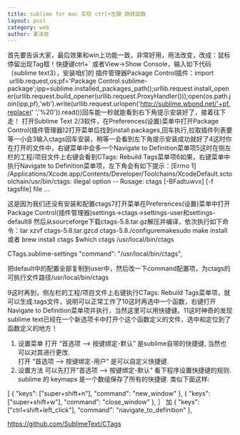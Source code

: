```yaml
---
title: sublime for mac 实现 ctrl+左键 跳转函数
layout: post
category: web
author: 夏泽民
---
```

首先要告诉大家，最后效果和win上功能一致，非常好用，用法改变，改成：鼠标停留出现Tag框！快捷键ctrl+` 或者View->Show Console，输入如下代码（sublime text3），安装咱们的 插件管理器Package Control插件：import  urllib.request,os;pf='Package Control.sublime-package';ipp=sublime.installed_packages_path();urllib.request.install_opener(urllib.request.build_opener(urllib.request.ProxyHandler()));open(os.path.join(ipp,pf),'wb').write(urllib.request.urlopen('http://sublime.wbond.net/'+pf.replace(' ','%20')).read())回车能一秒就能看到右下角提示安装好了，接着往下走！
打开Sublime Text 2/3软件，在Preferences(设置)菜单中打开Package Control(插件管理器)2打开菜单后找到install packages,回车执行,拉取插件列表要等一小会3输入ctags回车安装，稍等一会看到左下角提示安装成功就好了4这时你在打开的文件中，右键菜单中会多一个Navigate to Definition菜单项5这时在侧左栏的工程/项目文件上右键会看到CTags: Rebuild Tags菜单项6如果，右键菜单中执行Navigate to Definition菜单项，左下角会有如下提示：[Errno 1] /Applications/Xcode.app/Contents/Developer/Toolchains/XcodeDefault.xctoolchain/usr/bin/ctags: illegal option -- Rusage: ctags [-BFadtuwvx] [-f tagsfile] file ...

这是因为我们还没有安装和配置ctags7打开菜单在Preferences(设置)菜单中打开Package Control(插件管理器)settings->ctags->settings-user和settings-default8
然后从sourceforge下载ctags-5.8.tar.gz解压并编译，依次执行如下命令：tar xzvf ctags-5.8.tar.gzcd ctags-5.8./configuremakesudo make install
或者
brew install ctags
$which ctags
/usr/local/bin/ctags

CTags.sublime-settings
"command": "/usr/local/bin/ctags",

把default中的配置全部复制到user中，然后改一下command配置项，为ctags的可执行文件路径/usr/local/bin/ctags

9这时再到，侧左栏的工程/项目文件上右键执行CTags: Rebuild Tags菜单项，就可以生成.tags文件，说明可以正常工作了10这时再选中一个函数，右键打开Navigate to Definition菜单项并执行，当然这里可以用快捷键。11这时神奇的发现sublime text已经在一个新选项卡中打开个这个函数定义的文件，选中和定位到了函数定义的地方！
<!-- more -->
1. 设置菜单
打开 “首选项 –> 按键绑定-默认” 是sublime自带的快捷键, 当然也可以对其进行更改.  
打开 “首选项 –> 按键绑定-用户” 是可以自定义快捷键.
2. 设置方法
可以先打开”首选项 –> 按键绑定-默认” 看下程序设置快捷键的规则.
sublime 的 keymaps 是一个数组保存了所有的快捷键.
类似下面这样:

[
    { "keys": ["super+shift+n"], "command": "new_window" },
    { "keys": ["super+shift+w"], "command": "close_window" },
］
加
 { "keys": ["ctrl+shift+left_click"], "command": "navigate_to_definition" },
 
 https://github.com/SublimeText/CTags
